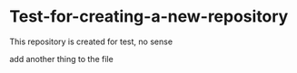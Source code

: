 # Test-for-creating-a-new-repository
This repository is created for test, no sense


add another thing to the file
